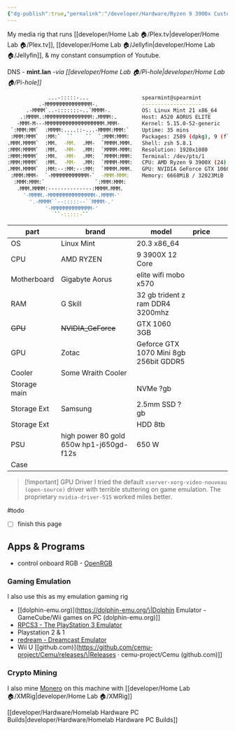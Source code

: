 ```yaml
---
{"dg-publish":true,"permalink":"/developer/Hardware/Ryzen 9 3900x Custom PC/","noteIcon":""}
---
```


My media rig that runs [[developer/Home Lab 🏠/Plex.tv\|developer/Home Lab 🏠/Plex.tv]], [[developer/Home Lab 🏠/Jellyfin\|developer/Home Lab 🏠/Jellyfin]], & my constant consumption of Youtube. 

DNS  - **mint.lan** *-via [[developer/Home Lab 🏠/Pi-hole\|developer/Home Lab 🏠/Pi-hole]]*

```bash
             ...-:::::-...                 spearmint@spearmint
          .-MMMMMMMMMMMMMMM-.              -------------------
      .-MMMM`..-:::::::-..`MMMM-.          OS: Linux Mint 21 x86_64
    .:MMMM.:MMMMMMMMMMMMMMM:.MMMM:.        Host: A520 AORUS ELITE
   -MMM-M---MMMMMMMMMMMMMMMMMMM.MMM-       Kernel: 5.15.0-52-generic
 `:MMM:MM`  :MMMM:....::-...-MMMM:MMM:`    Uptime: 35 mins
 :MMM:MMM`  :MM:`  ``    ``  `:MMM:MMM:    Packages: 2589 (dpkg), 9 (flatpak)
.MMM.MMMM`  :MM.  -MM.  .MM-  `MMMM.MMM.   Shell: zsh 5.8.1
:MMM:MMMM`  :MM.  -MM-  .MM:  `MMMM-MMM:   Resolution: 1920x1080
:MMM:MMMM`  :MM.  -MM-  .MM:  `MMMM:MMM:   Terminal: /dev/pts/1
:MMM:MMMM`  :MM.  -MM-  .MM:  `MMMM-MMM:   CPU: AMD Ryzen 9 3900X (24) @ 3.800GHz
.MMM.MMMM`  :MM:--:MM:--:MM:  `MMMM.MMM.   GPU: NVIDIA GeForce GTX 1060 3GB
 :MMM:MMM-  `-MMMMMMMMMMMM-`  -MMM-MMM:    Memory: 6668MiB / 32023MiB
  :MMM:MMM:`                `:MMM:MMM:
   .MMM.MMMM:--------------:MMMM.MMM.
     '-MMMM.-MMMMMMMMMMMMMMM-.MMMM-'
       '.-MMMM``--:::::--``MMMM-.'
            '-MMMMMMMMMMMMM-'
               ``-:::::-``
```

| part         | brand                                   | model                                  | price |     |     |
| ------------ | --------------------------------------- | -------------------------------------- | ----- | --- | --- |
| OS           | Linux Mint                              | 20.3 x86_64                            |       |     |     |
| CPU          | AMD RYZEN                               | 9 3900X 12 Core                        |       |     |     |
| Motherboard  | Gigabyte Aorus                          | elite wifi mobo x570                   |       |     |     |
| RAM          | G Skill                                 | 32 gb trident z ram DDR4 3200mhz       |       |     |     |
| ~~GPU~~          | ~~NVIDIA_GeForce~~                          | GTX 1060 3GB                           |       |     |     |
| GPU          | Zotac                                   | Geforce GTX 1070 Mini 8gb 256bit GDDR5 |       |     |     |
| Cooler       | Some Wraith Cooler                      |                                        |       |     |     |
| Storage main |                                         | NVMe ?gb                               |       |     |     |
| Storage Ext  | Samsung                                 | 2.5mm SSD  ?gb                         |       |     |     |
| Storage Ext  |                                         | HDD 8tb                                |       |     |     |
| PSU          | high power 80 gold 650w hp1-j650gd-f12s | 650 W                                  |       |     |     |
| Case         |                                         |                                        |       |     |     |

>[!important] GPU Driver
>I tried the default `xserver-xorg-video-nouveau (open-source)` driver with terrible stuttering on game emulation. The proprietary `nvidia-driver-515` worked miles better. 

#todo 
- [ ] finish this page

## Apps & Programs
- control onboard RGB - [OpenRGB](https://openrgb.org/)

### Gaming Emulation
I also use this as my emulation gaming rig
- [[dolphin-emu.org)](https://dolphin-emu.org/\|Dolphin Emulator - GameCube/Wii games on PC (dolphin-emu.org)]]
- [RPCS3 - The PlayStation 3 Emulator](https://rpcs3.net/)
- Playstation 2 & 1
- [redream - Dreamcast Emulator](https://redream.io/)
- Wii U [[github.com)](https://github.com/cemu-project/Cemu/releases/\|Releases · cemu-project/Cemu (github.com)]]

### Crypto Mining
I also mine [Monero](https://www.getmonero.org/) on this machine with [[developer/Home Lab 🏠/XMRig\|developer/Home Lab 🏠/XMRig]] 


[[developer/Hardware/Homelab Hardware PC Builds\|developer/Hardware/Homelab Hardware PC Builds]]